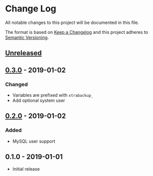# Change Log


All notable changes to this project will be documented in this file.

The format is based on [Keep a Changelog](http://keepachangelog.com/en/1.0.0/)
and this project adheres to [Semantic Versioning](http://semver.org/spec/v2.0.0.html).


## [Unreleased]


## [0.3.0] - 2019-01-02

### Changed

- Variables are prefixed with `xtrabackup_`
- Add optional system user


## [0.2.0] - 2019-01-02

### Added

- MySQL user support


## 0.1.0 - 2019-01-01

- Initial release


[Unreleased]: https://github.com/webplates/ansible-role-percona-xtrabackup/compare/0.3.0...HEAD
[0.3.0]: https://github.com/webplates/ansible-role-percona-xtrabackup/compare/0.2.0...0.3.0
[0.2.0]: https://github.com/webplates/ansible-role-percona-xtrabackup/compare/0.1.0...0.2.0

